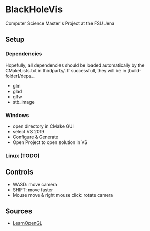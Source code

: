 # BlackHoleVis
Computer Science Master's Project at the FSU Jena 

## Setup

### Dependencies
Hopefully, all dependencies should be loaded automatically by the CMakeLists.txt in thirdparty/. If successfull, they will be in [build-folder]/deps_.
- glm
- glad
- glfw
- stb_image

### Windows
- open directory in CMake GUI
- select VS 2019
- Configure & Generate
- Open Project to open solution in VS

### Linux (TODO)

## Controls
- WASD: move camera
- SHIFT: move faster
- Mouse move & right mouse click: rotate camera

## Sources
- [LearnOpenGL](https://learnopengl.com/)
